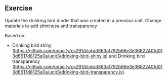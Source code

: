 ## Exercise
Update the drinking bird model that was created in a previous unit. Change materials to add shininess and transparency

Based on:
- Drinking bird shiny (https://github.com/udacity/cs291/blob/d363a1792b66e3e3682240fd013d6617d8125a0a/unit3/drinking-bird-shiny.js) and Drinking bird transparency (https://github.com/udacity/cs291/blob/d363a1792b66e3e3682240fd013d6617d8125a0a/unit3/drinking-bird-transparency.js).